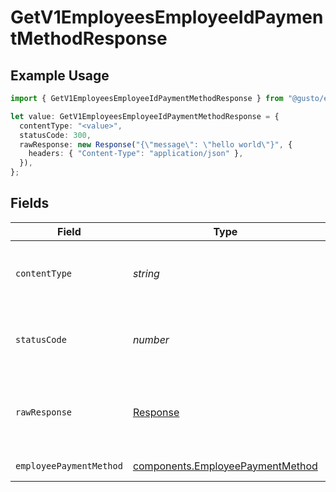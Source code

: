 # GetV1EmployeesEmployeeIdPaymentMethodResponse

## Example Usage

```typescript
import { GetV1EmployeesEmployeeIdPaymentMethodResponse } from "@gusto/embedded-api/models/operations";

let value: GetV1EmployeesEmployeeIdPaymentMethodResponse = {
  contentType: "<value>",
  statusCode: 300,
  rawResponse: new Response("{\"message\": \"hello world\"}", {
    headers: { "Content-Type": "application/json" },
  }),
};
```

## Fields

| Field                                                                                | Type                                                                                 | Required                                                                             | Description                                                                          |
| ------------------------------------------------------------------------------------ | ------------------------------------------------------------------------------------ | ------------------------------------------------------------------------------------ | ------------------------------------------------------------------------------------ |
| `contentType`                                                                        | *string*                                                                             | :heavy_check_mark:                                                                   | HTTP response content type for this operation                                        |
| `statusCode`                                                                         | *number*                                                                             | :heavy_check_mark:                                                                   | HTTP response status code for this operation                                         |
| `rawResponse`                                                                        | [Response](https://developer.mozilla.org/en-US/docs/Web/API/Response)                | :heavy_check_mark:                                                                   | Raw HTTP response; suitable for custom response parsing                              |
| `employeePaymentMethod`                                                              | [components.EmployeePaymentMethod](../../models/components/employeepaymentmethod.md) | :heavy_minus_sign:                                                                   | Example response                                                                     |